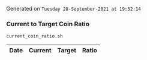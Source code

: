 Generated on `Tuesday 28-September-2021 at 19:52:14`

### Current to Target Coin Ratio
`current_coin_ratio.sh`

Date|Current|Target|Ratio
---|---|---|---
